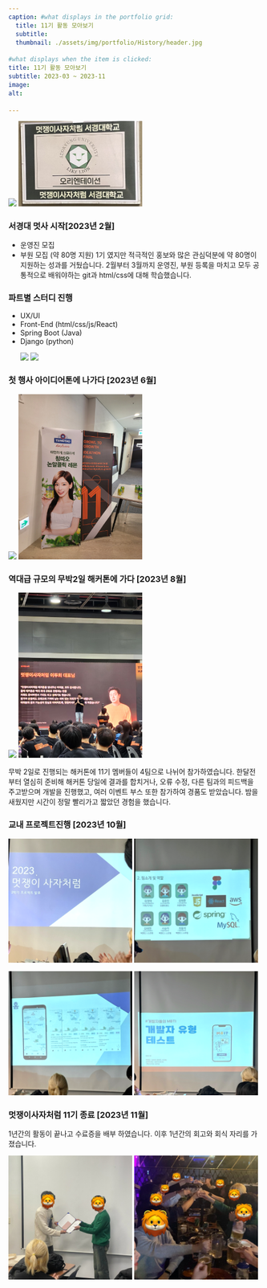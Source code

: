 ```yaml
---
caption: #what displays in the portfolio grid:
  title: 11기 활동 모아보기
  subtitle: 
  thumbnail: ./assets/img/portfolio/History/header.jpg
  
#what displays when the item is clicked:
title: 11기 활동 모아보기
subtitle: 2023-03 ~ 2023-11
image:
alt:

---
```

<p aligin='center'>
  <img src="./assets/img/portfolio/History/OT.jpg" width="49%">
  <img src="./assets/img/portfolio/History/OT_img.jpg" width="49%">
</p>

### 서경대 멋사 시작[2023년 2월]
- 운영진 모집
- 부원 모집 (약 80명 지원)
1기 였지만 적극적인 홍보와 많은 관심덕분에 약 80명이 지원하는 성과를 거뒀습니다.
2월부터 3월까지 운영진, 부원 등록을 마치고 모두 공통적으로 배워야하는 git과 html/css에 대해 학습했습니다.

### 파트별 스터디 진행
- UX/UI
- Front-End (html/css/js/React)
- Spring Boot (Java)
- Django (python)
  <p>
    <img src="./assets/img/portfolio/History/OT.jpg" width="49%">
    <img src="./assets/img/portfolio/History/OT.jpg" width="49%">
  </p>

### 첫 행사 아이디어톤에 나가다 [2023년 6월]
<p>
  <img src="./assets/img/portfolio/History/ideathon1.jpg" width="49%">
  <img src="./assets/img/portfolio/History/ideathon2.jpg" width="49%">
</p>

### 역대급 규모의 무박2일 해커톤에 가다 [2023년 8월]
<p>
  <img src="./assets/img/portfolio/History/hackton1.jpg" width="49%">
  <img src="./assets/img/portfolio/History/hackton2.jpg" width="49%">
</p>
무박 2일로 진행되는 해커톤에 11기 멤버들이 4팀으로 나뉘어 참가하였습니다.
한달전부터 열심히 준비해 해커톤 당일에 결과를 합치거나, 오류 수정, 다른 팀과의 피드백을 주고받으며 개발을 진행했고, 여러 이벤트 부스 또한 참가하여 경품도 받았습니다.
밤을 새웠지만 시간이 정말 빨리가고 짧았던 경험을 했습니다.

### 교내 프로젝트진행 [2023년 10월]
<p aligin='center'>
  <img src="./assets/img/portfolio/5/proj1.png" width="49%">
  <img src="./assets/img/portfolio/5/proj2.png" width="49%">
</p>
<p aligin='center'>
  <img src="./assets/img/portfolio/5/proj3.png" width="49%">
  <img src="./assets/img/portfolio/5/proj4.png" width="49%">
</p>

### 멋쟁이사자처럼 11기 종료 [2023년 11월]
1년간의 활동이 끝나고 수료증을 배부 하였습니다.
이후 1년간의 회고와 회식 자리를 가졌습니다.
<p aligin='center'>
  <img src="./assets/img/portfolio/6/final1.png" width="49%">
  <img src="./assets/img/portfolio/6/final2.png" width="49%">
</p>